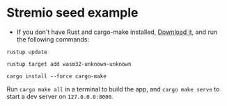 # Stremio seed example

- If you don't have Rust and cargo-make installed, [Download it](https://www.rust-lang.org/tools/install), and run the following commands:

`rustup update`

`rustup target add wasm32-unknown-unknown`

`cargo install --force cargo-make`

Run `cargo make all` in a terminal to build the app, and `cargo make serve` to start a dev server
on `127.0.0.0:8000`.

